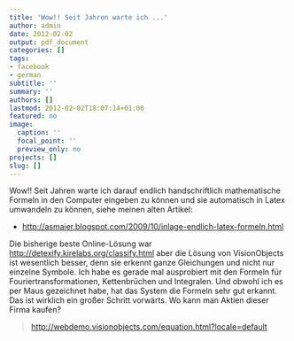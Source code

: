 ```yaml
---
title: 'Wow!! Seit Jahren warte ich ...'
author: admin
date: 2012-02-02
output: pdf_document
categories: []
tags:
- facebook
- german
subtitle: ''
summary: ''
authors: []
lastmod: 2012-02-02T18:07:14+01:00
featured: no
image:
  caption: ''
  focal_point: ''
  preview_only: no
projects: []
slug: []
---
```

Wow!! Seit Jahren warte ich darauf endlich handschriftlich mathematische Formeln in den Computer eingeben zu können und sie automatisch in Latex umwandeln zu können, siehe meinen alten Artikel:

- http://asmaier.blogspot.com/2009/10/inlage-endlich-latex-formeln.html

Die bisherige beste Online-Lösung war http://detexify.kirelabs.org/classify.html
aber die Lösung von VisionObjects ist wesentlich besser, denn sie erkennt ganze Gleichungen und nicht nur einzelne Symbole. Ich habe es gerade mal ausprobiert mit den Formeln für Fouriertransformationen, Kettenbrüchen und Integralen. Und obwohl ich es per Maus gezeichnet habe, hat das System die Formeln sehr gut erkannt. Das ist wirklich ein großer Schritt vorwärts. Wo kann man Aktien dieser Firma kaufen?
> http://webdemo.visionobjects.com/equation.html?locale=default

